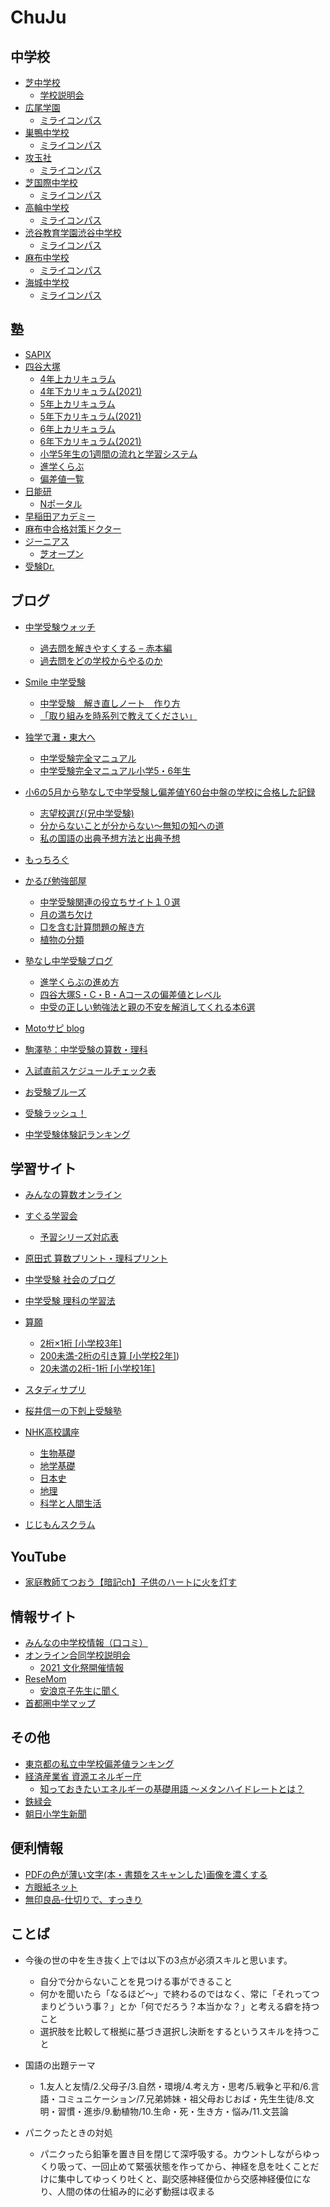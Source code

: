 # ChuJu

## 中学校

- [芝中学校](https://www.shiba.ac.jp/)
  - [学校説明会](https://lsg.grapecity.com/shiba/App/Account/login)
- [広尾学園](https://www.hiroogakuen.ed.jp/)
  - [ミライコンパス](https://mirai-compass.net/usr/hiroogj/event/evtIndex.jsf)
- [巣鴨中学校](https://sugamo.ed.jp/)
  - [ミライコンパス](https://mirai-compass.net/usr/sugamoj/event/evtIndex.jsf)
- [攻玉社](https://kogyokusha.ed.jp/)
  - [ミライコンパス](https://mirai-compass.net/usr/kogyokuj/event/evtIndex.jsf)
- [芝国際中学校](https://www.shiba-kokusai.ed.jp/)
  - [ミライコンパス](https://mirai-compass.net/usr/tkjgkenj/event/evtIndex.jsf)
- [高輪中学校](https://www.takanawa.ed.jp/)
  - [ミライコンパス](https://mirai-compass.net/usr/takanwj/event/evtIndex.jsf)
- [渋谷教育学園渋谷中学校](https://www.shibushibu.jp/)
  - [ミライコンパス](https://mirai-compass.net/usr/shibusbj/event/evtIndex.jsf)
- [麻布中学校](https://www.azabu-jh.ed.jp/)
  - [ミライコンパス](https://mirai-compass.net/usr/azabuj/event/evtIndex.jsf)
- [海城中学校](https://www.kaijo.ed.jp/)
  - [ミライコンパス](https://mirai-compass.net/usr/kaijoj/event/evtIndex.jsf)

## 塾

- [SAPIX](https://www.sapientica.com/)
- [四谷大塚](https://www.yotsuyaotsuka.com/)
  - [4年上カリキュラム](https://www.yotsuyaotsuka.com/kyozai/pdf/R3_4.pdf)
  - [4年下カリキュラム(2021)](https://www.yotsuyaotsuka.com/kyozai/pdf/reiwa2_4_2.pdf)
  - [5年上カリキュラム](https://www.yotsuyaotsuka.com/kyozai/pdf/5th_grade/R3_5.pdf)
  - [5年下カリキュラム(2021)](https://www.yotsuyaotsuka.com/kyozai/pdf/reiwa2_5_2.pdf)
  - [6年上カリキュラム](https://www.yotsuyaotsuka.com/kyozai/pdf/6th_grade/R3_6.pdf)
  - [6年下カリキュラム(2021)](https://www.yotsuyaotsuka.com/kyozai/pdf/reiwa2_6_2.pdf)
  - [小学5年生の1週間の流れと学習システム](https://www.yotsuyaotsuka.com/separate/grade5.php#houshin)
  - [進学くらぶ](https://www.yotsuyaotsuka.com/school/shingaku/)
  - [偏差値一覧](https://www.yotsuyaotsuka.com/njc/deviation_top.php)
- [日能研](http://www.nichinoken.co.jp/index.html)
  - [Nポータル](https://www.nichinoken.co.jp/np5/portal/open/index.php)
- [早稲田アカデミー](https://www.waseda-ac.co.jp/elementary/)
- [麻布中合格対策ドクター](https://www.chugakujuken.jp/azabu/sansu/)
- [ジーニアス](https://labo-g.net/)
  - [芝オープン](https://labo-g.net/shiba-ex)
- [受験Dr.](https://chugakujuken.com/)


## ブログ

- [中学受験ウォッチ](https://juken-log.net/)
  - [過去問を解きやすくする – 赤本編](https://juken-log.net/archives/986)
  - [過去問をどの学校からやるのか](https://juken-log.net/archives/135)

- [Smile 中学受験](https://smile2021.hatenablog.com/)
  - [中学受験　解き直しノート　作り方](https://smile2021.hatenablog.com/entry/%E4%B8%AD%E5%AD%A6%E5%8F%97%E9%A8%93%E9%96%93%E9%81%95%E3%81%84%E3%83%8E%E3%83%BC%E3%83%88%E4%BD%9C%E3%82%8A%E6%96%B9)
  - [「取り組みを時系列で教えてください」](https://smile2021.hatenablog.com/entry/%E5%8F%96%E3%82%8A%E7%B5%84%E3%81%BF%E3%82%92%E6%99%82%E7%B3%BB%E5%88%97%E3%81%A7)

- [独学で灘・東大へ](https://nadatodai.com/)
  - [中学受験完全マニュアル](https://nadatodai.com/chuju-books/)
  - [中学受験完全マニュアル小学5・6年生](https://nadatodai.com/chuju-books-recommend-es6/)

- [小6の5月から塾なしで中学受験し偏差値Y60台中盤の学校に合格した記録](https://jyukunashi3.blog.fc2.com/)
  - [志望校選び(兄中学受験)](https://jyukunashi3.blog.fc2.com/blog-category-3.html)
  - [分からないことが分からない～無知の知への道](https://jyukunashi3.blog.fc2.com/blog-entry-358.html)
  - [私の国語の出典予想方法と出典予想](https://jyukunashi3.blog.fc2.com/blog-entry-416.html)

- [もっちろぐ](https://mocchilog.com/)

- [かるび勉強部屋](https://yuzupa.com/)
  - [中学受験関連の役立ちサイト１０選](https://yuzupa.com/useful-site/)
  - [月の満ち欠け](https://yuzupa.com/moon-cycle/)
  - [□を含む計算問題の解き方](https://yuzupa.com/keisan-mondai/)
  - [植物の分類](https://yuzupa.com/syokubutsu/)

- [塾なし中学受験ブログ](https://www.tyuugakujyuken.net/)
  - [進学くらぶの進め方](https://www.tyuugakujyuken.net/2021/03/sinngaku-test.html)
  - [四谷大塚S・C・B・Aコースの偏差値とレベル](https://www.tyuugakujyuken.net/2021/03/hennsachi.html#chapter-42)
  - [中受の正しい勉強法と親の不安を解消してくれる本6選](https://www.tyuugakujyuken.net/2021/06/hon.html)

- [Motoサピ blog](https://www.moto-sapi-t.com/)

- [駒澤塾：中学受験の算数・理科](https://komazawajuku.hatenablog.com/)

- [入試直前スケジュールチェック表](https://gf-life.com/exams-02/)

- [お受験ブルーズ](https://ameblo.jp/jyukuko/)

- [受験ラッシュ！](https://juken-rush.com/)

- [中学受験体験記ランキング](https://juken.blogmura.com/juken_juniortaiken/)

## 学習サイト

- [みんなの算数オンライン](https://www.min-san.com/)

- [すぐる学習会](https://www.suguru.jp/index.htm)
  - [予習シリーズ対応表](https://www.suguru.jp/series.html#5ue1)

- [原田式 算数プリント・理科プリント](https://www.sansu.info/print/)

- [中学受験 社会のブログ](https://jukensyakai.net/)

- [中学受験 理科の学習法](http://www.quick-learning.jp/science/)
 
- [算願](https://www.sangan.jp/index.html)
  - [2桁×1桁 [小学校3年]](https://www.sangan.jp/page01/kake/kk10005.htm)
  - [200未満-2桁の引き算 [小学校2年]](https://www.sangan.jp/page01/hiki/hi10011.htm))
  - [20未満の2桁-1桁 [小学校1年]](https://www.sangan.jp/page01/hiki/hi10005.htm)
 
 - [スタディサプリ](https://studysapuri.jp/course/elementary/exam/)

- [桜井信一の下剋上受験塾](https://sakurai-gekokujyou.jp/?gclid=EAIaIQobChMI0tbmxOm19QIVUkKWCh0sQwfqEAEYASAAEgJvvvD_BwE)

- [NHK高校講座](https://www.nhk.or.jp/kokokoza/)
  - [生物基礎](https://www.nhk.or.jp/kokokoza/tv/seibutsukiso/)
  - [地学基礎](https://www.nhk.or.jp/kokokoza/tv/chigakukiso/)
  - [日本史](https://www.nhk.or.jp/kokokoza/tv/nihonshi/)
  - [地理](https://www.nhk.or.jp/kokokoza/tv/chiri/)
  - [科学と人間生活](https://www.nhk.or.jp/kokokoza/tv/kagakuningen/)

- [じじもんスクラム](https://jijimon.jp/)

## YouTube

- [家庭教師てつおう【暗記ch】子供のハートに火を灯す](https://www.youtube.com/channel/UCLgUwW5oR-Q_OAyq3yB8PBg/videos)

## 情報サイト

- [みんなの中学校情報（口コミ）](https://www.minkou.jp/junior/)
- [オンライン合同学校説明会](https://www.jhschool.site/)
  - [2021 文化祭開催情報](https://www.jhschool.site/2021/09/06/2021fetival/)
- [ReseMom](https://resemom.jp/special/90/recent/%E4%B8%AD%E5%AD%A6%E5%8F%97%E9%A8%93)
  - [安浪京子先生に聞く](https://resemom.jp/article/2020/04/03/55638.html)
- [首都圏中学マップ](http://www.chu-jukennavi.net/pdf/map_2022.pdf)

## その他

- [東京都の私立中学校偏差値ランキング](http://www.chu-shigaku.com/list/p_tokyo/popular_1.html)
- [経済産業省 資源エネルギー庁](https://www.enecho.meti.go.jp/)
  - [知っておきたいエネルギーの基礎用語 ～メタンハイドレートとは？](https://www.enecho.meti.go.jp/about/special/johoteikyo/methanehydrate.html)
- [鉄緑会](https://www.tetsuryokukai.co.jp/)
- [朝日小学生新聞](https://mypage.asagaku.com/member/top)

## 便利情報

- [PDFの色が薄い文字(本・書類をスキャンした)画像を濃くする](https://kichizu.com/pdf-darken-characters/)
- [方眼紙ネット](https://houganshi.net/houganshi_solid.php)
- [無印良品-仕切りで、すっきり](https://www.muji.com/jp/ja/store/articles/staff-blog/lifetips/875336)

## ことば

- 今後の世の中を生き抜く上では以下の3点が必須スキルと思います。
  - 自分で分からないことを見つける事ができること
  - 何かを聞いたら「なるほど～」で終わるのではなく、常に「それってつまりどういう事？」とか「何でだろう？本当かな？」と考える癖を持つこと
  - 選択肢を比較して根拠に基づき選択し決断をするというスキルを持つこと

- 国語の出題テーマ
  - 1.友人と友情/2.父母子/3.自然・環境/4.考え方・思考/5.戦争と平和/6.言語・コミュニケーション/7.兄弟姉妹・祖父母おじおば・先生生徒/8.文明・習慣・進歩/9.動植物/10.生命・死・生き方・悩み/11.文芸論

- パニクったときの対処
  - パニクったら鉛筆を置き目を閉じて深呼吸する。カウントしながらゆっくり吸って、一回止めて緊張状態を作ってから、神経を息を吐くことだけに集中してゆっくり吐くと、副交感神経優位から交感神経優位になり、人間の体の仕組み的に必ず動揺は収まる
